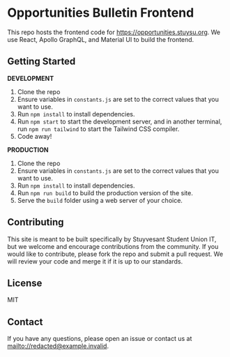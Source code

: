 # Opportunities Bulletin Frontend
This repo hosts the frontend code for https://opportunities.stuysu.org. We use React, Apollo GraphQL, and Material UI to build the frontend.

## Getting Started
**DEVELOPMENT**
1. Clone the repo
2. Ensure variables in `constants.js` are set to the correct values that you want to use.
3. Run `npm install` to install dependencies. 
4. Run `npm start` to start the development server, and in another terminal, run `npm run tailwind` to start the Tailwind CSS compiler.
5. Code away!

**PRODUCTION**
1. Clone the repo
2. Ensure variables in `constants.js` are set to the correct values that you want to use.
3. Run `npm install` to install dependencies.
4. Run `npm run build` to build the production version of the site.
5. Serve the `build` folder using a web server of your choice.

## Contributing
This site is meant to be built specifically by Stuyvesant Student Union IT, but we welcome and encourage contributions from the community. If you would like to contribute, please fork the repo and submit a pull request. We will review your code and merge it if it is up to our standards.

## License
MIT

## Contact
If you have any questions, please open an issue or contact us at <mailto://redacted@example.invalid>.